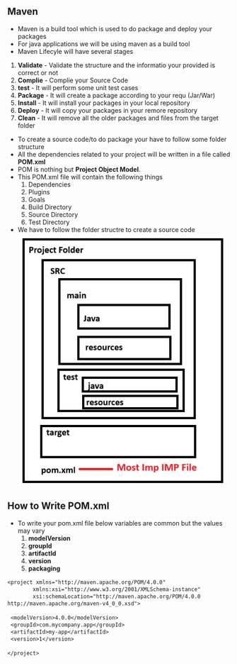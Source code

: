 ## Maven

- Maven is a build tool which is used to do package and deploy your packages
- For java applications we will be using maven as a build tool
- Maven Lifecyle will have several stages
1. **Validate** - Validate the structure and the informatio your provided is correct or not
2. **Complie** - Complie your Source Code
3. **test** - It will perform some unit test cases
4. **Package** - It will create a package according to your requ (Jar/War)
5. **Install** - It will install your packages in your local repository
6. **Deploy** - It will copy your packages in your remore repository
7. **Clean** - It will remove all the older packages and files from the target folder

- To create a source code/to do package your have to follow some folder structure
- All the dependencies related to your project will be written in a file called **POM.xml**
- POM is nothing but **Project Object Model**. 
- This POM.xml file will contain the following things
    1. Dependencies
    2. Plugins
    3. Goals
    4. Build Directory
    5. Source Directory
    6. Test Directory
- We have to follow the folder structre to create a source code
![Privew](./Images/j83.png)
## How to Write POM.xml
- To write your pom.xml file below variables are common but the values may vary
    1. **modelVersion**
    2. **groupId**
    3. **artifactId**
    4. **version**
    5. **packaging**
```
<project xmlns="http://maven.apache.org/POM/4.0.0" 
        xmlns:xsi="http://www.w3.org/2001/XMLSchema-instance"
        xsi:schemaLocation="http://maven.apache.org/POM/4.0.0 http://maven.apache.org/maven-v4_0_0.xsd">

 <modelVersion>4.0.0</modelVersion>
 <groupId>com.mycompany.app</groupId>
 <artifactId>my-app</artifactId>
 <version>1</version>

</project>
```